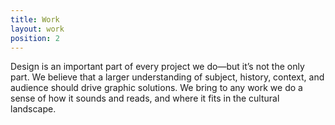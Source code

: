 ```yaml
---
title: Work
layout: work
position: 2
---
```

Design is an important part of every project we do—but it’s not the only part. We believe that a larger understanding of subject, history, context, and audience should drive graphic solutions. We bring to any work we do a sense of how it sounds and reads, and where it fits in the cultural landscape.
